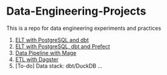 # Data-Engineering-Projects
This is a repo for data engineering experiments and practices

1. [ELT with PostgreSQL and dbt](https://github.com/DoThNg/Data-Engineering-Projects/tree/main/1_PostgreSQL_ETL)
2. [ELT with PostgreSQL, dbt and Prefect](https://github.com/DoThNg/Data-Engineering-Projects/tree/main/2_ELT_Prefect)
3. [Data Pipeline with Mage](https://github.com/DoThNg/Data-Engineering-Projects/tree/main/3_ETL_Mage)
4. [ETL with Dagster](https://github.com/DoThNg/Data-Engineering-Projects/tree/main/4_ETL_Dagster)
5. [To-do] Data stack: dbt/DuckDB ...  

